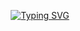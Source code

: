 <p align="center">
<a href="https://github.com/Vaibhavi-Sita"><img src="https://readme-typing-svg.demolab.com?font=Space+Mono&size=25&duration=3500&pause=200&color=58A6FF&center=true&vCenter=true&width=600&height=100&lines=Hello+again,+World!;Here's+my+work+as+a+Full+Stack+Dev;...and+a+few+hobby+projects+(%3A;(%E3%80%82%E3%83%BB%E3%83%BB)_%E4%B8%94" alt="Typing SVG" /></a>
</p>
